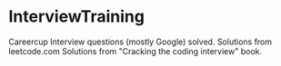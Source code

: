 InterviewTraining
=================

Careercup Interview questions (mostly Google) solved.
Solutions from leetcode.com
Solutions from "Cracking the coding interview" book.
